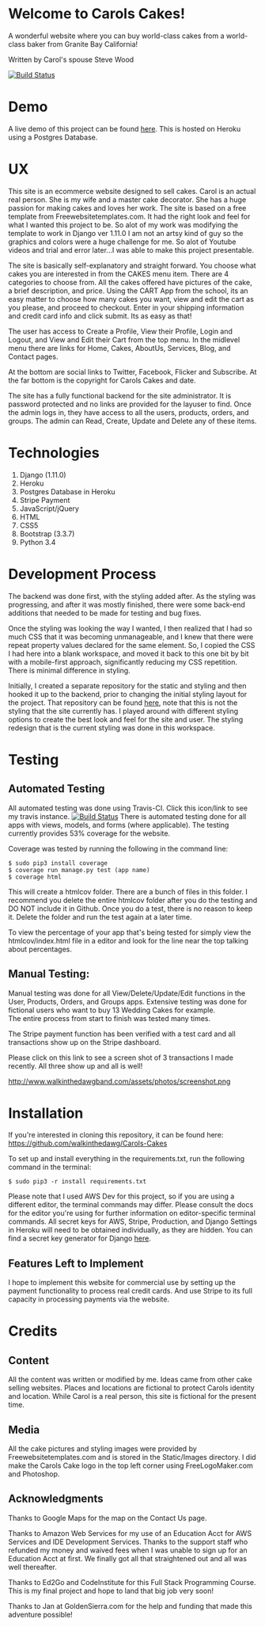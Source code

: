 # Welcome to Carols Cakes!

A wonderful website where you can buy world-class
cakes from a world-class baker from Granite Bay California!

Written by Carol's spouse Steve Wood

[![Build Status](https://travis-ci.org/walkinthedawg/Carols-Cakes.svg?branch=master)](https://travis-ci.org/walkinthedawg/Carols-Cakes)

# Demo
A live demo of this project can be found [here](https://pcswimming-project.herokuapp.com/). This is hosted on Heroku using a Postgres Database.

# UX
This site is an ecommerce website designed to sell cakes.  Carol is an actual real person.  She is my wife and a master cake decorator.  She has a huge passion for making cakes and loves her work.  The site is based on a free template from Freewebsitetemplates.com.  It had the right look and feel for what I wanted this project to be.  So alot of my work was modifying the template to work in Django ver 1.11.0  I am not an artsy kind of guy so the graphics and colors were a huge challenge for me.  So alot of Youtube videos and trial and error later...I was able to make this project presentable.

The site is basically self-explanatory and straight forward.  You choose what cakes you are interested in from the CAKES menu item.  There are 4 categories to choose from.  All the cakes offered have pictures of the cake, a brief description, and price.  Using the CART App from the school, its an easy matter to choose how many cakes you want, view and edit the cart as you please, and proceed to checkout.  Enter in your shipping information and credit card info and click submit.  Its as easy as that!

The user has access to Create a Profile, View their Profile, Login and Logout, and View and Edit their Cart from the top menu.  In the midlevel menu there are links for Home, Cakes, AboutUs, Services, Blog, and Contact pages.  

At the bottom are social links to Twitter, Facebook, Flicker and Subscribe.  At the far bottom is the copyright for Carols Cakes and date.

The site has a fully functional backend for the site administrator.  It is password protected and no links are provided for the layuser to find.  Once the admin logs in, they have access to all the users, products, orders, and groups.  The admin can Read, Create, Update and Delete any of these items.  


# Technologies 
1. Django (1.11.0)
2. Heroku
3. Postgres Database in Heroku
4. Stripe Payment 
5. JavaScript/jQuery
6. HTML
7. CSS5
8. Bootstrap (3.3.7)
9. Python 3.4

# Development Process 
The backend was done first, with the styling added after. As the styling was progressing, and after it was mostly finished, there were some back-end additions that needed to be made for testing and bug fixes. 

Once the styling was looking the way I wanted, I then realized that I had so much CSS that it was becoming unmanageable, and I knew that there were repeat property values declared for the same element. So, I copied the CSS I had here into a blank workspace, and moved it back to this one bit by bit with a mobile-first approach, significantly reducing my CSS repetition. There is minimal difference in styling. 

Initially, I created a separate repository for the static and styling and then hooked it up to the backend, prior to changing the initial styling layout for the project. That repository can be found [here](https://github.com/hschafer2017/PC-Static/commits/master), note that this is not the styling that the site currently has. I played around with different styling options to create the best look and feel for the site and user. The styling redesign that is the current styling was done in this workspace.

# Testing
## Automated Testing  
All automated testing was done using Travis-CI. 
Click this icon/link to see my travis instance.
[![Build Status](https://travis-ci.org/walkinthedawg/Carols-Cakes.svg?branch=master)](https://travis-ci.org/walkinthedawg/Carols-Cakes)
There is automated testing done for all apps with views, models, and forms (where applicable). The testing currently provides 53% coverage for the website. 

Coverage was tested by running the following in the command line: 
```
$ sudo pip3 install coverage 
$ coverage run manage.py test (app name)
$ coverage html
```
This will create a htmlcov folder. There are a bunch of files in this folder. I recommend you delete the entire htmlcov folder after you do the testing and DO NOT include it in Github.  Once you do a test, there is no reason to keep it.  Delete the folder and run the test again at a later time.

To view the percentage of your app that's being tested for simply view the htmlcov/index.html file in a editor and look for the line near the top talking about percentages.

## Manual Testing: 
Manual testing was done for all View/Delete/Update/Edit functions in the User, Products, Orders, and Groups apps. 
Extensive testing was done for fictional users who want to buy 13 Wedding Cakes for example.  
The entire process from start to finish was tested many times.

The Stripe payment function has been verified with a test card and all transactions show up on the Stripe dashboard. 

Please click on this link to see a screen shot of 3 transactions I made recently.  All three show up and all is well!

http://www.walkinthedawgband.com/assets/photos/screenshot.png


# Installation 
If you're interested in cloning this repository, it can be found here:  https://github.com/walkinthedawg/Carols-Cakes

To set up and install everything in the requirements.txt, run the following command in the terminal: 
```
$ sudo pip3 -r install requirements.txt
```

Please note that I used AWS Dev for this project, so if you are using a different editor, the terminal commands may differ. Please consult the docs for the editor you're using for further information on editor-specific terminal commands. All secret keys for AWS, Stripe, Production, and Django Settings in Heroku will need to be obtained individually, as they are hidden. You can find a secret key generator for Django [here](https://www.miniwebtool.com/django-secret-key-generator/). 

## Features Left to Implement

I hope to implement this website for commercial use by setting up the payment functionality to process real credit cards. And use Stripe to its full capacity in processing payments via the website.

# Credits 
## Content 
All the content was written or modified by me.  Ideas came from other cake selling websites. Places and locations are fictional to protect Carols identity and location.
While Carol is a real person, this site is fictional for the present time.  

## Media 
All the cake pictures and styling images were provided by Freewebsitetemplates.com and is stored in the Static/Images directory.  I did make the Carols Cake logo in the top left corner using FreeLogoMaker.com and Photoshop.  

## Acknowledgments 
Thanks to Google Maps for the map on the Contact Us page.

Thanks to Amazon Web Services for my use of an Education Acct for AWS Services and IDE Development Services.  Thanks to the support staff who refunded my money and waived fees when I was unable to sign up for an Education Acct at first. We finally got all that straightened out and all was well thereafter.

Thanks to Ed2Go and CodeInstitute for this Full Stack Programming Course.  This is my final project and hope to land that big job very soon!

Thanks to Jan at GoldenSierra.com for the help and funding that made this adventure possible!